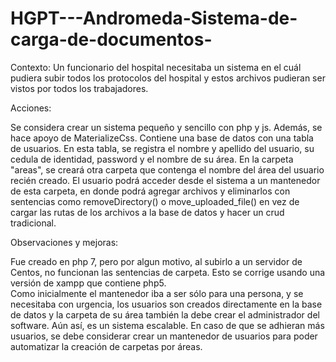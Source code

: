 # HGPT---Andromeda-Sistema-de-carga-de-documentos-
Contexto: Un funcionario del hospital necesitaba un sistema en el cuál pudiera subir todos los protocolos del hospital y estos archivos 
          pudieran ser vistos por todos los trabajadores.
          
Acciones: 

Se considera crear un sistema pequeño y sencillo con php y js. Además, se hace apoyo de MaterializeCss.
Contiene una base de datos con una tabla de usuarios. 
En esta tabla, se registra el nombre y apellido del usuario, su cedula de identidad, password y el nombre de su área.
En la carpeta "areas", se creará otra carpeta que contenga el nombre del área del usuario recién creado.
El usuario podrá acceder desde el sistema a un mantenedor de esta carpeta, en donde podrá agregar archivos y eliminarlos con sentencias como 
removeDirectory() o move_uploaded_file() en vez de cargar las rutas de los archivos a la base de datos y hacer un crud tradicional.
          
Observaciones y mejoras: 

Fue creado en php 7, pero por algun motivo, al subirlo a un servidor de Centos, no funcionan las sentencias de carpeta. Esto se corrige usando una 
versión de xampp que contiene php5.                         
Como inicialmente el mantenedor iba a ser sólo para una persona, y se necesitaba con urgencia, los usuarios son creados directamente en la base de datos
y la carpeta de su área también la debe crear el administrador del software. 
Aún así, es un sistema escalable. En caso de que se adhieran más usuarios, se debe considerar crear un mantenedor de usuarios para poder automatizar la 
creación de carpetas por áreas.
        
          
          

